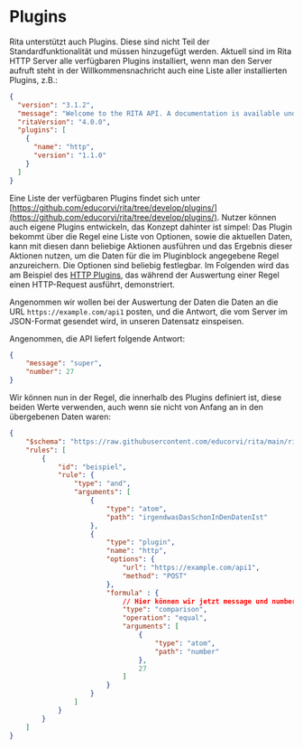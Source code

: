 # Plugins
Rita unterstützt auch Plugins. Diese sind nicht Teil der Standardfunktionalität und müssen hinzugefügt werden. Aktuell sind im Rita HTTP Server alle verfügbaren Plugins installiert, wenn man den Server aufruft steht in der Willkommensnachricht auch eine Liste aller installierten Plugins, z.B.:
```json
{
  "version": "3.1.2",
  "message": "Welcome to the RITA API. A documentation is available under ./docs.",
  "ritaVersion": "4.0.0",
  "plugins": [
    {
      "name": "http",
      "version": "1.1.0"
    }
  ]
}
```
Eine Liste der verfügbaren Plugins findet sich unter [https://github.com/educorvi/rita/tree/develop/plugins/](https://github.com/educorvi/rita/tree/develop/plugins/). Nutzer können auch eigene Plugins entwickeln, das Konzept dahinter ist simpel: Das Plugin bekommt über die Regel eine Liste von Optionen, sowie die aktuellen Daten, kann mit diesen dann beliebige Aktionen ausführen und das Ergebnis dieser Aktionen nutzen, um die Daten für die im Pluginblock angegebene Regel anzureichern. Die Optionen sind beliebig festlegbar. Im Folgenden wird das am Beispiel des [HTTP Plugins](https://github.com/educorvi/rita/tree/develop/plugins/http), das während der Auswertung einer Regel einen HTTP-Request ausführt, demonstriert.

Angenommen wir wollen bei der Auswertung der Daten die Daten an die URL `https://example.com/api1` posten, und die Antwort, die vom Server im JSON-Format gesendet wird, in unseren Datensatz einspeisen.

Angenommen, die API liefert folgende Antwort: 
```json
{
    "message": "super",
    "number": 27
}
```

Wir können nun in der Regel, die innerhalb des Plugins definiert ist, diese beiden Werte verwenden, auch wenn sie nicht von Anfang an in den übergebenen Daten waren:
```json
{
    "$schema": "https://raw.githubusercontent.com/educorvi/rita/main/rita-core/src/schema/schema.json",
    "rules": [
        {
            "id": "beispiel",
            "rule": {
                "type": "and",
                "arguments": [
                    {
                        "type": "atom",
                        "path": "irgendwasDasSchonInDenDatenIst"
                    },
                    {
                        "type": "plugin",
                        "name": "http",
                        "options": {
                            "url": "https://example.com/api1",
                            "method": "POST"
                        },
                        "formula" : {
                            // Hier können wir jetzt message und number verwenden
                            "type": "comparison",
                            "operation": "equal",
                            "arguments": [
                                {
                                    "type": "atom",
                                    "path": "number"
                                },
                                27
                            ]
                        }
                    }
                ]
            }
        }
    ]
}
```
